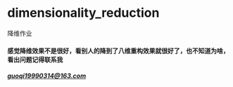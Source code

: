 # dimensionality_reduction
降维作业
#### 感觉降维效果不是很好，看别人的降到了八维重构效果就很好了，也不知道为啥，看出问题记得联系我
##### <guoqi19990314@163.com>
